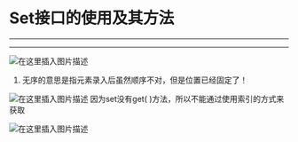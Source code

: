 ﻿# Set接口的使用及其方法
---
---
![在这里插入图片描述](https://img-blog.csdnimg.cn/d073c4b807854b7c9a9abd94b67f7410.png?x-oss-process=image/watermark,type_ZHJvaWRzYW5zZmFsbGJhY2s,shadow_50,text_Q1NETiBATkpVU1RaSkM=,size_20,color_FFFFFF,t_70,g_se,x_16)
1. 无序的意思是指元素录入后虽然顺序不对，但是位置已经固定了！

![在这里插入图片描述](https://img-blog.csdnimg.cn/cc60f84ac1de4116babf30d30b362ebb.png?x-oss-process=image/watermark,type_ZHJvaWRzYW5zZmFsbGJhY2s,shadow_50,text_Q1NETiBATkpVU1RaSkM=,size_20,color_FFFFFF,t_70,g_se,x_16)
因为set没有get( )方法，所以不能通过使用索引的方式来获取

![在这里插入图片描述](https://img-blog.csdnimg.cn/cf69323898f44bc4b0a4cc81ba18b568.png?x-oss-process=image/watermark,type_ZHJvaWRzYW5zZmFsbGJhY2s,shadow_50,text_Q1NETiBATkpVU1RaSkM=,size_20,color_FFFFFF,t_70,g_se,x_16)

